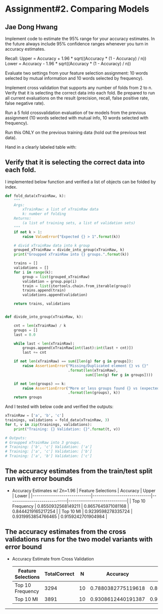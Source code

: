 # Assignment#2. Comparing Models

## Jae Dong Hwang

Implement code to estimate the 95% range for your accuracy estimates. In the future always include 95% confidence ranges whenever you turn in accuracy estimates.

Recall:
Upper = Accuracy + 1.96 * sqrt((Accuracy * (1 - Accuracy) / n))
Lower = Accuracy - 1.96 * sqrt((Accuracy * (1 - Accuracy) / n))

Evaluate two settings from your feature selection assignment: 10 words selected by mutual information and 10 words selected by frequency).

Implement cross validation that supports any number of folds from 2 to n. Verify that it is selecting the correct data into each fold. Be prepared to run all current evaluations on the result (precision, recall, false positive rate, false negative rate).

Run a 5 fold crossvalidation evaluation of tw models from the previous assignment (10 words selected with mutual info, 10 words selected with frequency).

Run this ONLY on the previous training data (hold out the previous test data).

Hand in a clearly labeled table with:

## Verify that it is selecting the correct data into each fold.

I implemented below function and verified a list of objects can be folded by index.

```python
def fold_data(xTrainRaw, k):
    """
    Args:
        xTrainRaw: a list of xTrainRaw data
        k: number of folding
    Returns:
        (a list of training sets, a list of validation sets)
    """
    if not k > 1:
        raise ValueError("Expected {} > 1".format(k))

    # divid xTrainRaw data into k group
    grouped_xTrainRaw = divide_into_group(xTrainRaw, k)
    print("Groupped xTrainRaw into {} groups.".format(k))

    trains = []
    validations = []
    for i in range(k):
        group = list(grouped_xTrainRaw)
        validation = group.pop(i)
        train = list(itertools.chain.from_iterable(group))
        trains.append(train)
        validations.append(validation)

    return trains, validations


def divide_into_group(xTrainRaw, k):

    cnt = len(xTrainRaw) / k
    groups = []
    last = 0.0

    while last < len(xTrainRaw):
        groups.append(xTrainRaw[int(last):int(last + cnt)])
        last += cnt

    if not len(xTrainRaw) == sum([len(g) for g in groups]):
        raise AssertionError("Missing/Duplicated element {} vs {}"
                             .format(len(xTrainRaw),
                                     sum([len(g) for g in groups])))

    if not len(groups) == k:
        raise AssertionError("More or less groups found {} vs (expected){}"
                             .format(len(groups), k))
    return groups

```
And I tested with below code and verified the outputs:

```python
xTrainRaw = ['a', 'b', 'c']
trainings, validations = fold_data(xTrainRaw, 3)
for t, v in zip(trainings, validations):
    print("Training: {} Validation: {}".format(t, v))

# Outputs:
# Groupped xTrainRaw into 3 groups.
# Training: ['b', 'c'] Validation: ['a']
# Training: ['a', 'c'] Validation: ['b']
# Training: ['a', 'b'] Validation: ['c']
```

## The accuracy estimates from the train/test split run with error bounds

* Accuracy Estimates w/ Zn=1.96
  |      Feature Selections      |           Accuracy           |            Upper             |            Lower             |
  |------------------------------|------------------------------|------------------------------|------------------------------|
  |       Top 10 Frequency       |      0.8550932568149211      |      0.8657645971081168      |      0.8444219165217254      |
  |          Top 10 MI           |      0.9239598278335724      |      0.9319953854766465      |      0.9159242701904984      |

## The accuracy estimates from the cross validations runs for the two model variants with error bound

* Accuracy Estimate from Cross Validation

  |      Feature Selections      |  TotalCorrect |       N       |           Accuracy           |            Upper             |            Lower             |
  |------------------------------|---------------|---------------|------------------------------|------------------------------|------------------------------|
  |       Top 10 Frequency       |      3294     |       10      |      0.7880382775119618      |      0.8004282490023151      |      0.7756483060216084      |
  |          Top 10 MI           |      3891     |       10      |      0.9308612440191387      |      0.9385520381370541      |      0.9231704499012233      |

***
